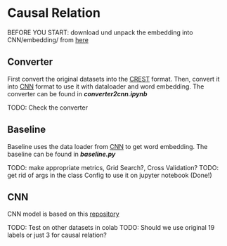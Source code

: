 # Causal Relation
BEFORE YOU START:
download und unpack the embedding into CNN/embedding/ from [here](http://metaoptimize.s3.amazonaws.com/hlbl-embeddings-ACL2010/hlbl-embeddings-scaled.EMBEDDING_SIZE=50.txt.gz)
## Converter
First convert the original datasets into the [CREST](https://github.com/phosseini/CREST) format.
Then, convert it into [CNN](https://github.com/onehaitao/CNN-relation-extraction) format to use it with dataloader and word embedding.
The converter can be found in ***converter2cnn.ipynb***

TODO: Check the converter
## Baseline
Baseline uses the data loader from [CNN](https://github.com/onehaitao/CNN-relation-extraction) to get word embedding.
The baseline can be found in ***baseline.py***

TODO: make appropriate metrics, Grid Search?, Cross Validation?
TODO: get rid of args in the class Config to use it on jupyter notebook (Done!)

## CNN
CNN model is based on this [repository](https://github.com/onehaitao/CNN-relation-extraction)

TODO: Test on other datasets in colab
TODO: Should we use original 19 labels or just 3 for causal relation?
